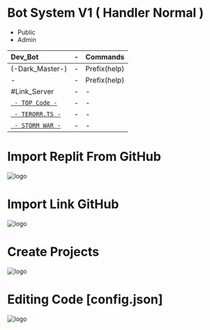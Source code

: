 # Bot System V1 ( Handler Normal )
- Public
- Admin



| Dev_Bot | - | Commands |
|:-----------|:---------|:---------|
| (-Dark_Master-) | - | Prefix(help) |
| - | - | Prefix(help) |
| #Link_Server | - | - |
| [` - TOP Code -`](https://discord.com/invite/kXhcg9bGyD) | - | - |
| [` - TERORR.TS -`](https://discord.com/invite/depHbEZYGH) | - | - |
| [` - STORM WAR -`](https://discord.com/invite/N3seVTYZmw) | - | - |

# Import Replit From GitHub
![logo](https://media.discordapp.net/attachments/972743576381444126/1010637698429620244/Replit_CreateDark_Master.png)

# Import Link GitHub 
![logo](https://media.discordapp.net/attachments/972743576381444126/1010637699209773066/Replit_Create_Two_Dark_Master.png)

# Create Projects
![logo](https://media.discordapp.net/attachments/972743576381444126/1010637698807115856/Replit_Create_Three_Dark_Master.png)

# Editing Code [config.json]
![logo](https://media.discordapp.net/attachments/972743576381444126/1011559153916989501/msedge_GwEKn6K9eV.png?width=646&height=640)